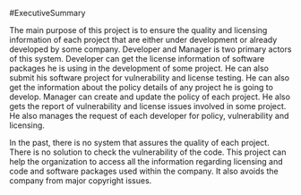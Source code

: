 #ExecutiveSummary

  The main purpose of this project is to ensure the quality and licensing information
of each project that are either under development or already developed by some company.
Developer and Manager is two primary actors of this system. Developer can get the license
information of software packages he is using in the development of some project. 
He can also submit his software project for vulnerability and license testing. He can also
get the information about the policy details of any project he is going to develop. 
Manager can create and update the policy of each project. He also gets the report 
of vulnerability and license issues involved in some project. He also manages the
request of each developer for policy, vulnerability and licensing.


  In the past, there is no system that assures the quality of each project. There 
is no solution to check the vulnerability of the code. This project can help the
organization to access all the information regarding licensing and code and software
packages used within the company. It also avoids the company from major copyright issues.
